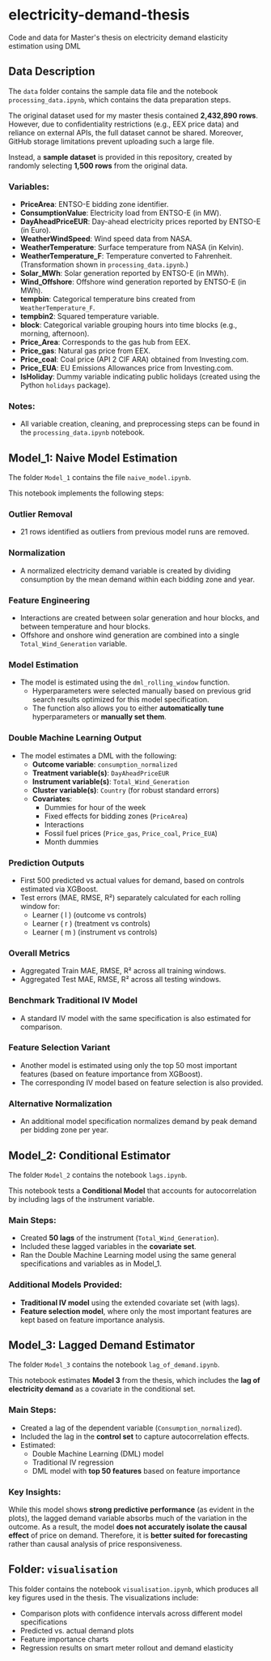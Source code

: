 # electricity-demand-thesis
Code and data for Master's thesis on electricity demand elasticity estimation using DML

## Data Description

The `data` folder contains the sample data file and the notebook `processing_data.ipynb`, which contains the data preparation steps.

The original dataset used for my master thesis contained **2,432,890 rows**. However, due to confidentiality restrictions (e.g., EEX price data) and reliance on external APIs, the full dataset cannot be shared. Moreover, GitHub storage limitations prevent uploading such a large file.

Instead, a **sample dataset** is provided in this repository, created by randomly selecting **1,500 rows** from the original data.

### Variables:

- **PriceArea**: ENTSO-E bidding zone identifier.
- **ConsumptionValue**: Electricity load from ENTSO-E (in MW).
- **DayAheadPriceEUR**: Day-ahead electricity prices reported by ENTSO-E (in Euro).
- **WeatherWindSpeed**: Wind speed data from NASA.
- **WeatherTemperature**: Surface temperature from NASA (in Kelvin).
- **WeatherTemperature_F**: Temperature converted to Fahrenheit. (Transformation shown in `processing_data.ipynb`.)
- **Solar_MWh**: Solar generation reported by ENTSO-E (in MWh).
- **Wind_Offshore**: Offshore wind generation reported by ENTSO-E (in MWh).
- **tempbin**: Categorical temperature bins created from `WeatherTemperature_F`.
- **tempbin2**: Squared temperature variable.
- **block**: Categorical variable grouping hours into time blocks (e.g., morning, afternoon).
- **Price_Area**: Corresponds to the gas hub from EEX.
- **Price_gas**: Natural gas price from EEX.
- **Price_coal**: Coal price (API 2 CIF ARA) obtained from Investing.com.
- **Price_EUA**: EU Emissions Allowances price from Investing.com.
- **IsHoliday**: Dummy variable indicating public holidays (created using the Python `holidays` package).

### Notes:

- All variable creation, cleaning, and preprocessing steps can be found in the `processing_data.ipynb` notebook.

## Model_1: Naive Model Estimation

The folder `Model_1` contains the file `naive_model.ipynb`.

This notebook implements the following steps:

### Outlier Removal
- 21 rows identified as outliers from previous model runs are removed.

### Normalization
- A normalized electricity demand variable is created by dividing consumption by the mean demand within each bidding zone and year.

### Feature Engineering
- Interactions are created between solar generation and hour blocks, and between temperature and hour blocks.
- Offshore and onshore wind generation are combined into a single `Total_Wind_Generation` variable.

### Model Estimation
- The model is estimated using the `dml_rolling_window` function.
  - Hyperparameters were selected manually based on previous grid search results optimized for this model specification.
  - The function also allows you to either **automatically tune** hyperparameters or **manually set them**.

### Double Machine Learning Output
- The model estimates a DML with the following:
  - **Outcome variable**: `consumption_normalized`
  - **Treatment variable(s)**: `DayAheadPriceEUR`
  - **Instrument variable(s)**: `Total_Wind_Generation`
  - **Cluster variable(s)**: `Country` (for robust standard errors)
  - **Covariates**:  
    - Dummies for hour of the week
    - Fixed effects for bidding zones (`PriceArea`)
    - Interactions
    - Fossil fuel prices (`Price_gas`, `Price_coal`, `Price_EUA`)
    - Month dummies

### Prediction Outputs
- First 500 predicted vs actual values for demand, based on controls estimated via XGBoost.
- Test errors (MAE, RMSE, R²) separately calculated for each rolling window for:
  - Learner \( l \) (outcome vs controls)
  - Learner \( r \) (treatment vs controls)
  - Learner \( m \) (instrument vs controls)

### Overall Metrics
- Aggregated Train MAE, RMSE, R² across all training windows.
- Aggregated Test MAE, RMSE, R² across all testing windows.

### Benchmark Traditional IV Model
- A standard IV model with the same specification is also estimated for comparison.

### Feature Selection Variant
- Another model is estimated using only the top 50 most important features (based on feature importance from XGBoost).
- The corresponding IV model based on feature selection is also provided.

### Alternative Normalization
- An additional model specification normalizes demand by peak demand per bidding zone per year.

## Model_2: Conditional Estimator

The folder `Model_2` contains the notebook `lags.ipynb`.

This notebook tests a **Conditional Model** that accounts for autocorrelation by including lags of the instrument variable.

### Main Steps:
- Created **50 lags** of the instrument (`Total_Wind_Generation`).
- Included these lagged variables in the **covariate set**.
- Ran the Double Machine Learning model using the same general specifications and variables as in Model_1.

### Additional Models Provided:
- **Traditional IV model** using the extended covariate set (with lags).
- **Feature selection model**, where only the most important features are kept based on feature importance analysis.


## Model_3: Lagged Demand Estimator

The folder `Model_3` contains the notebook `lag_of_demand.ipynb`.

This notebook estimates **Model 3** from the thesis, which includes the **lag of electricity demand** as a covariate in the conditional set.

### Main Steps:
- Created a lag of the dependent variable (`Consumption_normalized`).
- Included the lag in the **control set** to capture autocorrelation effects.
- Estimated:
  - Double Machine Learning (DML) model
  - Traditional IV regression
  - DML model with **top 50 features** based on feature importance

### Key Insights:
While this model shows **strong predictive performance** (as evident in the plots), the lagged demand variable absorbs much of the variation in the outcome. As a result, the model **does not accurately isolate the causal effect** of price on demand. Therefore, it is **better suited for forecasting** rather than causal analysis of price responsiveness.


## Folder: `visualisation`

This folder contains the notebook `visualisation.ipynb`, which produces all key figures used in the thesis. The visualizations include:

- Comparison plots with confidence intervals across different model specifications  
- Predicted vs. actual demand plots  
- Feature importance charts  
- Regression results on smart meter rollout and demand elasticity  

